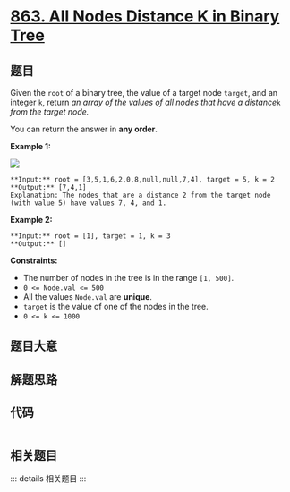 # [863. All Nodes Distance K in Binary Tree](https://leetcode.com/problems/all-nodes-distance-k-in-binary-tree)

## 题目

Given the `root` of a binary tree, the value of a target node `target`, and an
integer `k`, return _an array of the values of all nodes that have a
distance_`k` _from the target node._

You can return the answer in **any order**.



**Example 1:**

![](https://s3-lc-upload.s3.amazonaws.com/uploads/2018/06/28/sketch0.png)

    
    
    **Input:** root = [3,5,1,6,2,0,8,null,null,7,4], target = 5, k = 2
    **Output:** [7,4,1]
    Explanation: The nodes that are a distance 2 from the target node (with value 5) have values 7, 4, and 1.
    

**Example 2:**

    
    
    **Input:** root = [1], target = 1, k = 3
    **Output:** []
    



**Constraints:**

  * The number of nodes in the tree is in the range `[1, 500]`.
  * `0 <= Node.val <= 500`
  * All the values `Node.val` are **unique**.
  * `target` is the value of one of the nodes in the tree.
  * `0 <= k <= 1000`


## 题目大意

## 解题思路

## 代码

```javascript

```

## 相关题目

::: details 相关题目
:::
